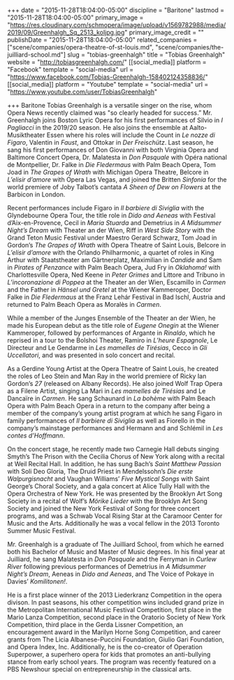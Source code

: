 +++
date = "2015-11-28T18:04:00-05:00"
discipline = "Baritone"
lastmod = "2015-11-28T18:04:00-05:00"
primary_image = "https://res.cloudinary.com/schmopera/image/upload/v1569782988/media/2019/09/Greenhalgh_Sq_2513_koljpg.jpg"
primary_image_credit = ""
publishDate = "2015-11-28T18:04:00-05:00"
related_companies = ["scene/companies/opera-theatre-of-st-louis.md", "scene/companies/the-juilliard-school.md"]
slug = "tobias-greenhalgh"
title = "Tobias Greenhalgh"
website = "http://tobiasgreenhalgh.com/"
[[social_media]]
platform = "Facebook"
template = "social-media"
url = "https://www.facebook.com/Tobias-Greenhalgh-158402124358836/"
[[social_media]]
platform = "Youtube"
template = "social-media"
url = "https://www.youtube.com/user/TobiasGreenhalgh"

+++
Baritone Tobias Greenhalgh is a versatile singer on the rise, whom Opera News recently claimed was "so clearly headed for success.” Mr. Greenhalgh joins Boston Lyric Opera for his first performances of Silvio in _I Pagliacci_ in the 2019/20 season. He also joins the ensemble at Aalto-Musiktheater Essen where his roles will include the Count in _Le nozze di Figaro_, Valentin in _Faust_, and Ottokar in _Der Freischütz_. Last season, he sang his first performances of Don Giovanni with both Virginia Opera and Baltimore Concert Opera, Dr. Malatesta in _Don Pasquale_ with Opéra national de Montpellier, Dr. Falke in _Die Fledermaus_ with Palm Beach Opera, Tom Joad in _The Grapes of Wrath_ with Michigan Opera Theatre, Belcore in _L’elisir d’amore_ with Opera Las Vegas, and joined the Britten _Sinfonia_ for the world premiere of Joby Talbot’s cantata _A Sheen of Dew on Flowers_ at the Barbicon in London. 

Recent performances include Figaro in _Il barbiere di Siviglia_ with the Glyndebourne Opera Tour, the title role in _Dido and Aeneas_ with Festival d’Aix-en-Provence, Cecil in _Maria Stuarda_ and Demetrius in _A Midsummer Night’s Dream_ with Theater an der Wien, Riff in _West Side Story_ with the Grand Teton Music Festival under Maestro Gerard Schwarz, Tom Joad in Gordon’s _The Grapes of Wrath_ with Opera Theatre of Saint Louis, Belcore in _L’elisir d’amore_ with the Orlando Philharmonic, a quartet of roles in King Arthur with Staatstheater am Gärtnerplatz, Maximilian in _Candide_ and Sam in _Pirates of Penzance_ with Palm Beach Opera, Jud Fry in _Oklahoma!_ with Charlottesville Opera, Ned Keene in _Peter Grimes_ and Littore and Tribuno in _L’incoronazione di Poppea_ at the Theater an der Wien, Escamillo in _Carmen_ and the Father in _Hänsel und Gretel_ at the Wiener Kammeroper, Doctor Falke in _Die Fledermaus_ at the Franz Lehár Festival in Bad Ischl, Austria and returned to Palm Beach Opera as Moralès in _Carmen_. 

While a member of the Junges Ensemble of the Theater an der Wien, he made his European debut as the title role of _Eugene Onegin_ at the Wiener Kammeroper, followed by performances of Argante in _Rinaldo_, which he reprised in a tour to the Bolshoi Theater, Ramiro in _L’heure Espagnole_, Le Directeur and Le Gendarme in _Les mamelles de Tirésias_, Cecco in _Gli Uccellatori_, and was presented in solo concert and recital. 

As a Gerdine Young Artist at the Opera Theatre of Saint Louis, he created the roles of Leo Stein and Man Ray in the world premiere of Ricky Ian Gordon’s _27_ (released on Albany Records). He also joined Wolf Trap Opera as a Filene Artist, singing La Mari in _Les mamelles de Tirésias_ and Le Dancaïre in _Carmen_. He sang Schaunard in _La bohème_ with Palm Beach Opera with Palm Beach Opera in a return to the company after being a member of the company’s young artist program at which he sang Figaro in family performances of _Il barbiere di Siviglia_ as well as Fiorello in the company’s mainstage performances and Hermann and and Schlémil in _Les contes d’Hoffmann_. 

On the concert stage, he recently made two Carnegie Hall debuts singing Smyth’s The Prison with the Cecilia Chorus of New York along with a recital at Weil Recital Hall. In addition, he has sung Bach’s _Saint Matthew Passion_ with Soli Deo Gloria, The Druid Priest in Mendelssohn’s _Die erste Walpurgisnacht_ and Vaughan Williams’ _Five Mystical Songs_ with Saint George’s Choral Society, and a gala concert at Alice Tully Hall with the Opera Orchestra of New York. He was presented by the Brooklyn Art Song Society in a recital of Wolf’s _Mörike Lieder_ with the Brooklyn Art Song Society and joined the New York Festival of Song for three concert programs, and was a Schwab Vocal Rising Star at the Caramoor Center for Music and the Arts. Additionally he was a vocal fellow in the 2013 Toronto Summer Music Festival.

Mr. Greenhalgh is a graduate of The Juilliard School, from which he earned both his Bachelor of Music and Master of Music degrees. In his final year at Juilliard, he sang Malatesta in _Don Pasquale_ and the Ferryman in _Curlew River_ following previous performances of Demetrius in _A Midsummer Night’s Dream_, Aeneas in _Dido and Aeneas_, and The Voice of Pokaye in Davies’ _Komilitonen!_. 

He is a first place winner of the 2013 Liederkranz Competition in the opera divison. In past seasons, his other competition wins included grand prize in the Metropolitan International Music Festival Competition, first place in the Mario Lanza Competition, second place in the Oratorio Society of New York Competition, third place in the Gerda Lissner Competition, an encouragement award in the Marilyn Horne Song Competition, and career grants from The Licia Albanese-Puccini Foundation, Giulio Gari Foundation, and Opera Index, Inc. Additionally, he is the co-creator of Operation Superpower, a superhero opera for kids that promotes an anti-bullying stance from early school years. The program was recently featured on a PBS Newshour special on entrepreneurship in the classical arts.